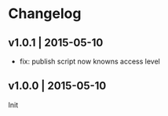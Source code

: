 # Changelog

## v1.0.1 | 2015-05-10
* fix: publish script now knowns access level

## v1.0.0 | 2015-05-10
Init


